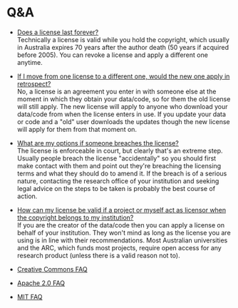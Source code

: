 # Q&A
* <ins>Does a license last forever?</ins><br>
Technically a license is valid while you hold the copyright, which usually in Australia expires 70 years after the author death (50 years if acquired before 2005). You can revoke a license and apply a different one anytime.<br> 

* <ins>If I move from one license to a different one, would the new one apply in retrospect?</ins><br>
No, a license is an agreement you enter in with someone else at the moment in which they obtain your data/code, so for them the old license will still apply. The new license will apply to anyone who download your data/code from when the license enters in use. If you update your data or code and a "old" user downloads the updates though the new license will apply for them from that moment on.<br>

* <ins>What are my options if someone breaches the license?</ins><br>
The license is enforceable in court, but clearly that's an extreme step. Usually people breach the license "accidentally" so you should first make contact with them and point out they're breaching the licensing terms and what they should do to amend it. If the breach is of a serious nature, contacting the research office of your institution and seeking legal advice on the steps to be taken is probably the best course of action.<br>

* <ins>How can my license be valid if a project or myself act as licensor when the copyright belongs to my institution?</ins><br>
 If you are the creator of the data/code then you can apply a license on behalf of your institution. They won't mind as long as the license you are using is in line with their recommendations. Most Australian universities and the ARC, which funds most projects, require open access for any research product (unless there is a valid reason not to).<br>

* [Creative Commons FAQ](https://creativecommons.org/faq/)<br>

* [Apache 2.0 FAQ](http://www.apache.org/foundation/license-faq.html)<br>

* [MIT FAQ](https://www.tawesoft.co.uk/kb/article/mit-license-faq)
